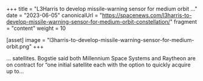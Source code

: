+++
title = "L3Harris to develop missile-warning sensor for medium orbit ..."
date = "2023-06-05"
canonicalUrl = "https://spacenews.com/l3harris-to-develop-missile-warning-sensor-for-medium-orbit-constellation/"
fragment = "content"
weight = 10

[asset]
    image = "l3harris-to-develop-missile-warning-sensor-for-medium-orbit.png"
+++

... satellites. Bogstie said both Millennium Space Systems and Raytheon are 
on contract for “one initial satellite each with the option to quickly 
acquire up to...
